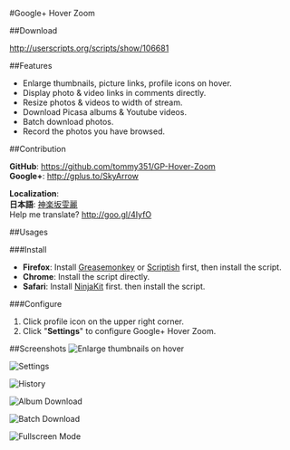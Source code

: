 #Google+ Hover Zoom

##Download

<http://userscripts.org/scripts/show/106681>

##Features

* Enlarge thumbnails, picture links, profile icons on hover.
* Display photo & video links in comments directly.
* Resize photos & videos to width of stream.
* Download Picasa albums & Youtube videos.
* Batch download photos.
* Record the photos you have browsed.

##Contribution

**GitHub**: <https://github.com/tommy351/GP-Hover-Zoom>  
**Google+**: <http://gplus.to/SkyArrow>   

**Localization**:  
**日本語**: [神楽坂雯麗](https://plus.google.com/u/0/104770674104762685579)  
Help me translate? <http://goo.gl/4IyfO>  

##Usages

###Install

* **Firefox**: Install [Greasemonkey] or [Scriptish] first, then install the script.
* **Chrome**: Install the script directly.
* **Safari**: Install [NinjaKit] first. then install the script.

[Greasemonkey]: https://addons.mozilla.org/firefox/addon/greasemonkey/
[Scriptish]: https://addons.mozilla.org/firefox/addon/scriptish/
[NinjaKit]: http://d.hatena.ne.jp/os0x/20100612/1276330696

###Configure

1. Click profile icon on the upper right corner.
2. Click "**Settings**" to configure Google+ Hover Zoom.

##Screenshots
![Enlarge thumbnails on hover](https://lh6.googleusercontent.com/-V4nm0sX5bz4/Tu11CsVux-I/AAAAAAAADkY/vhrjKHMb3QY/s0/%2525E8%25259E%2525A2%2525E5%2525B9%252595%2525E5%2525BF%2525AB%2525E7%252585%2525A7%2525202011-12-18%25252012.31.03.jpg)

![Settings](https://lh5.googleusercontent.com/-RpnLqvGBS04/Tu11DVEq1wI/AAAAAAAADkw/lvadwBD3mMs/s0/settings.jpg)

![History](https://lh5.googleusercontent.com/-86_zo45XLOQ/Tu11DD5rxDI/AAAAAAAADko/8eBSHn4kbN4/s0/history.jpg)

![Album Download](https://lh4.googleusercontent.com/-eoDI886EDjU/Tu11DzpDjII/AAAAAAAADk4/drUt_W5h0AE/s0/album.jpg)

![Batch Download](https://lh5.googleusercontent.com/-mcfB0R466LU/Tu11CZpG5JI/AAAAAAAADkQ/RjnMS20OC8g/s0/batchdownload.jpg)

![Fullscreen Mode](https://lh6.googleusercontent.com/-K8qLgAtmq4g/Tu11C0pBycI/AAAAAAAADkg/WuKmlYarNC8/s0/Google%252520%2525202011-12-18%25252011-58-17.jpg)
